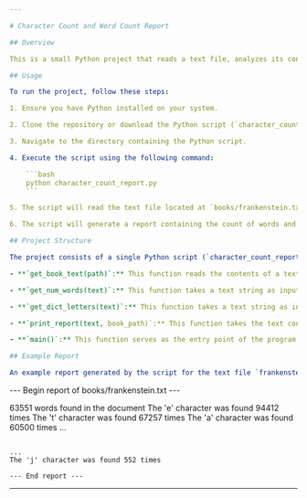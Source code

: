 ```yaml
---

# Character Count and Word Count Report

## Overview

This is a small Python project that reads a text file, analyzes its content, and generates a report containing the count of words and the occurrences of each alphabetic character in the text.

## Usage

To run the project, follow these steps:

1. Ensure you have Python installed on your system.

2. Clone the repository or download the Python script (`character_count_report.py`).

3. Navigate to the directory containing the Python script.

4. Execute the script using the following command:

    ```bash
    python character_count_report.py
    ```

5. The script will read the text file located at `books/frankenstein.txt` by default. You can change the `book_path` variable in the `main()` function to specify a different file.

6. The script will generate a report containing the count of words and the occurrences of each alphabetic character in the text file.

## Project Structure

The project consists of a single Python script (`character_count_report.py`) with the following functions:

- **`get_book_text(path)`:** This function reads the contents of a text file located at the specified path and returns the text as a string.

- **`get_num_words(text)`:** This function takes a text string as input and returns the number of words in the text.

- **`get_dict_letters(text)`:** This function takes a text string as input, counts the occurrences of each alphabetic character (case-insensitive), and returns a dictionary containing the character counts.

- **`print_report(text, book_path)`:** This function takes the text content of a book and its file path as input, generates a report containing the count of words and the occurrences of each alphabetic character, and prints the report to the console.

- **`main()`:** This function serves as the entry point of the program. It sets the path to the text file, retrieves the text content, and generates and prints the report.

## Example Report

An example report generated by the script for the text file `frankenstein.txt` is as follows:

```
--- Begin report of books/frankenstein.txt ---

63551 words found in the document
The 'e' character was found 94412 times
The 't' character was found 67257 times
The 'a' character was found 60500 times
...
```

...
The 'j' character was found 552 times

--- End report ---
```

---
